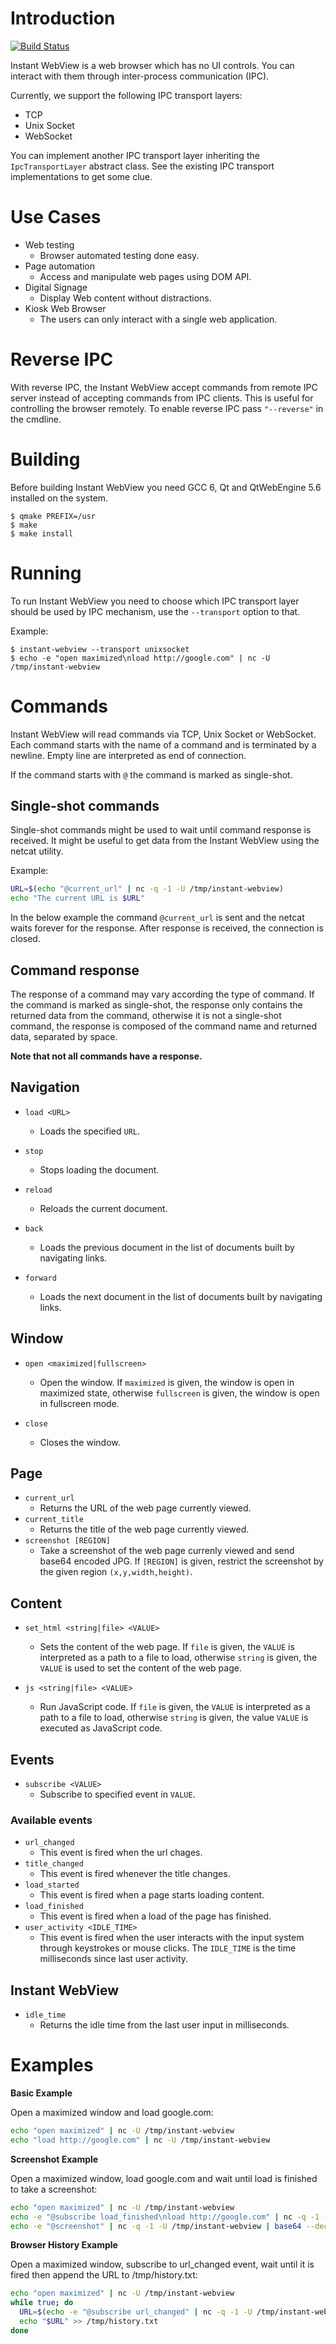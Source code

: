 # Introduction

[![Build Status](https://travis-ci.org/gustavosbarreto/instant-webview.svg?branch=master)](https://travis-ci.org/gustavosbarreto/instant-webview)

Instant WebView is a web browser which has no UI controls. You can interact with
them through inter-process communication (IPC).

Currently, we support the following IPC transport layers:

* TCP
* Unix Socket
* WebSocket

You can implement another IPC transport layer inheriting the
`IpcTransportLayer` abstract class. See the existing IPC transport
implementations to get some clue.

# Use Cases

* Web testing
  - Browser automated testing done easy.
* Page automation
  - Access and manipulate web pages using DOM API.
* Digital Signage
  - Display Web content without distractions.
* Kiosk Web Browser
  - The users can only interact with a single web application.

# Reverse IPC

With reverse IPC, the Instant WebView accept commands from remote IPC server
instead of accepting commands from IPC clients. This is useful for controlling
the browser remotely. To enable reverse IPC pass `"--reverse"` in the cmdline.

# Building

Before building Instant WebView you need GCC 6, Qt and QtWebEngine 5.6 installed on the system.

```
$ qmake PREFIX=/usr
$ make
$ make install
```

# Running

To run Instant WebView you need to choose which IPC transport layer should be used
by IPC mechanism, use the `--transport` option to that.

Example:

```
$ instant-webview --transport unixsocket
$ echo -e "open maximized\nload http://google.com" | nc -U /tmp/instant-webview
```

# Commands

Instant WebView will read commands via TCP, Unix Socket or WebSocket. Each command starts
with the name of a command and is terminated by a newline. Empty line are interpreted
as end of connection.

If the command starts with `@` the command is marked as single-shot.

## Single-shot commands

Single-shot commands might be used to wait until command response is received.
It might be useful to get data from the Instant WebView using the netcat utility.

Example:

```sh
URL=$(echo "@current_url" | nc -q -1 -U /tmp/instant-webview)
echo "The current URL is $URL"
```

In the below example the command ```@current_url``` is sent and the netcat waits
forever for the response. After response is received, the connection is closed.

## Command response

The response of a command may vary according the type of command. If the command is
marked as single-shot, the response only contains the returned data from the command,
otherwise it is not a single-shot command, the response is composed of the command
name and returned data, separated by space.

**Note that not all commands have a response.**

## Navigation

* `load <URL>`
  - Loads the specified `URL`.

* `stop`
  - Stops loading the document.

* `reload`
  - Reloads the current document.

* `back`
  - Loads the previous document in the list of documents built by navigating links.

* `forward`
  - Loads the next document in the list of documents built by navigating links.

## Window

* `open <maximized|fullscreen>`
  - Open the window. If `maximized` is given, the window is open in maximized
    state, otherwise `fullscreen` is given, the window is open in fullscreen mode.

* `close`
  - Closes the window.

## Page

* `current_url`
  - Returns the URL of the web page currently viewed.
* `current_title`
  - Returns the title of the web page currently viewed.
* `screenshot [REGION]`
  - Take a screenshot of the web page currenly viewed and send base64 encoded JPG.
    If `[REGION]` is given, restrict the screenshot by the given region `(x,y,width,height)`.

## Content

* `set_html <string|file> <VALUE>`
  - Sets the content of the web page. If `file` is given, the `VALUE`
    is interpreted as a path to a file to load, otherwise `string` is given,
    the `VALUE` is used to set the content of the web page.

* `js <string|file> <VALUE>`
  - Run JavaScript code. If `file` is given, the `VALUE` is interpreted as
    a path to a file to load, otherwise `string` is given, the value `VALUE`
    is executed as JavaScript code.

## Events

* `subscribe <VALUE>`
  - Subscribe to specified event in `VALUE`.

### Available events

* `url_changed`
  - This event is fired when the url chages.
* `title_changed`
  - This event is fired whenever the title changes.
* `load_started`
  - This event is fired when a page starts loading content.
* `load_finished`
  - This event is fired when a load of the page has finished.
* `user_activity <IDLE_TIME>`
  - This event is fired when the user interacts with the input system through
    keystrokes or mouse clicks. The `IDLE_TIME` is the time milliseconds since
    last user activity.

## Instant WebView

* `idle_time`
  - Returns the idle time from the last user input in milliseconds.

# Examples

**Basic Example**

Open a maximized window and load google.com:

```sh
echo "open maximized" | nc -U /tmp/instant-webview
echo "load http://google.com" | nc -U /tmp/instant-webview
```

**Screenshot Example**

Open a maximized window, load google.com and wait until load is finished
to take a screenshot:

```sh
echo "open maximized" | nc -U /tmp/instant-webview
echo -e "@subscribe load_finished\nload http://google.com" | nc -q -1 -U /tmp/instant-webview
echo -e "@screenshot" | nc -q -1 -U /tmp/instant-webview | base64 --decode > screenshot.jpg
```

**Browser History Example**

Open a maximized window, subscribe to url_changed event, wait until it
is fired then append the URL to /tmp/history.txt:

```sh
echo "open maximized" | nc -U /tmp/instant-webview
while true; do
  URL=$(echo -e "@subscribe url_changed" | nc -q -1 -U /tmp/instant-webview)
  echo "$URL" >> /tmp/history.txt
done
```
